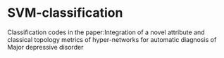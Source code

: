 # SVM-classification
Classification codes in the paper:Integration of a novel attribute and classical topology metrics of hyper-networks for automatic diagnosis of Major depressive disorder
